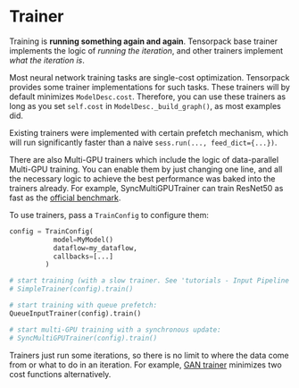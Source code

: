 
# Trainer

Training is **running something again and again**.
Tensorpack base trainer implements the logic of *running the iteration*,
and other trainers implement *what the iteration is*.

Most neural network training tasks are single-cost optimization.
Tensorpack provides some trainer implementations for such tasks.
These trainers will by default minimizes `ModelDesc.cost`.
Therefore, you can use these trainers as long as you set `self.cost` in `ModelDesc._build_graph()`,
as most examples did.

Existing trainers were implemented with certain prefetch mechanism,
which will run significantly faster than a naive `sess.run(..., feed_dict={...})`.

There are also Multi-GPU trainers which include the logic of data-parallel Multi-GPU training.
You can enable them by just changing one line, and all the necessary logic to achieve the best
performance was baked into the trainers already.
For example, SyncMultiGPUTrainer can train ResNet50 as fast as the [official benchmark](https://github.com/tensorflow/benchmarks).

To use trainers, pass a `TrainConfig` to configure them:

```python
config = TrainConfig(
           model=MyModel()
           dataflow=my_dataflow,
           callbacks=[...]
         )

# start training (with a slow trainer. See 'tutorials - Input Pipeline' for details):
# SimpleTrainer(config).train()

# start training with queue prefetch:
QueueInputTrainer(config).train()

# start multi-GPU training with a synchronous update:
# SyncMultiGPUTrainer(config).train()
```

Trainers just run some iterations, so there is no limit to where the data come from
or what to do in an iteration.
For example, [GAN trainer](../examples/GAN/GAN.py) minimizes
two cost functions alternatively.
